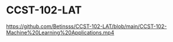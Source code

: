 # CCST-102-LAT

https://github.com/Betinsss/CCST-102-LAT/blob/main/CCST-102-Machine%20Learning%20Applications.mp4
